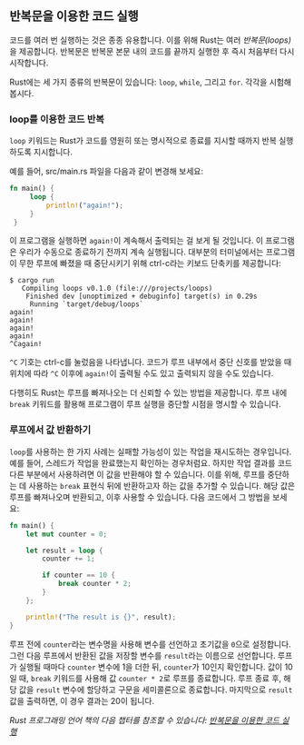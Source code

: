 ## 반복문을 이용한 코드 실행

코드를 여러 번 실행하는 것은 종종 유용합니다. 이를 위해 Rust는 여러 _반복문(loops)_ 을 제공합니다. 반복문은 반복문 본문 내의 코드를 끝까지 실행한 후 즉시 처음부터 다시 시작합니다.

Rust에는 세 가지 종류의 반복문이 있습니다: `loop`, `while`, 그리고 `for`. 각각을 시험해 봅시다.

### loop를 이용한 코드 반복

`loop` 키워드는 Rust가 코드를 영원히 또는 명시적으로 종료를 지시할 때까지 반복 실행하도록 지시합니다.

예를 들어, src/main.rs 파일을 다음과 같이 변경해 보세요:

```rust
fn main() {
     loop {
         println!("again!");
     }
 }
```

이 프로그램을 실행하면 `again!`이 계속해서 출력되는 걸 보게 될 것입니다. 이 프로그램은 우리가 수동으로 종료하기 전까지 계속 실행됩니다. 대부분의 터미널에서는 프로그램이 무한 루프에 빠졌을 때 중단시키기 위해 <span class="keystroke">ctrl-c</span>라는 키보드 단축키를 제공합니다:

```console
$ cargo run
   Compiling loops v0.1.0 (file:///projects/loops)
    Finished dev [unoptimized + debuginfo] target(s) in 0.29s
     Running `target/debug/loops`
again!
again!
again!
again!
^Cagain!
```

`^C` 기호는 <span class="keystroke">ctrl-c</span>를 눌렀음을 나타냅니다. 코드가 루프 내부에서 중단 신호를 받았을 때 위치에 따라 `^C` 이후에 `again!`이 출력될 수도 있고 출력되지 않을 수도 있습니다.

다행히도 Rust는 루프를 빠져나오는 더 신뢰할 수 있는 방법을 제공합니다. 루프 내에 `break` 키워드를 활용해 프로그램이 루프 실행을 중단할 시점을 명시할 수 있습니다.

### 루프에서 값 반환하기

`loop`를 사용하는 한 가지 사례는 실패할 가능성이 있는 작업을 재시도하는 경우입니다. 예를 들어, 스레드가 작업을 완료했는지 확인하는 경우처럼요. 하지만 작업 결과를 코드 다른 부분에서 사용하려면 이 값을 반환해야 할 수 있습니다. 이를 위해, 루프를 중단하는 데 사용하는 `break` 표현식 뒤에 반환하고자 하는 값을 추가할 수 있습니다. 해당 값은 루프를 빠져나오며 반환되고, 이후 사용할 수 있습니다. 다음 코드에서 그 방법을 보세요:

```rust
fn main() {
    let mut counter = 0;

    let result = loop {
        counter += 1;

        if counter == 10 {
            break counter * 2;
        }
    };

    println!("The result is {}", result);
}
```

루프 전에 `counter`라는 변수명을 사용해 변수를 선언하고 초기값을 `0`으로 설정합니다. 그런 다음 루프에서 반환된 값을 저장할 변수를 `result`라는 이름으로 선언합니다. 루프가 실행될 때마다 `counter` 변수에 1을 더한 뒤, `counter`가 10인지 확인합니다. 값이 10일 때, `break` 키워드를 사용해 값 `counter * 2`로 루프를 종료합니다. 루프 종료 후, 해당 값을 `result` 변수에 할당하고 구문을 세미콜론으로 종료합니다. 마지막으로 `result` 값을 출력하면, 이 경우 결과는 20이 됩니다.

_Rust 프로그래밍 언어 책의 다음 챕터를 참조할 수 있습니다: [반복문을 이용한 코드 실행](https://doc.rust-lang.org/stable/book/ch03-05-control-flow.html#repetition-with-loops)_